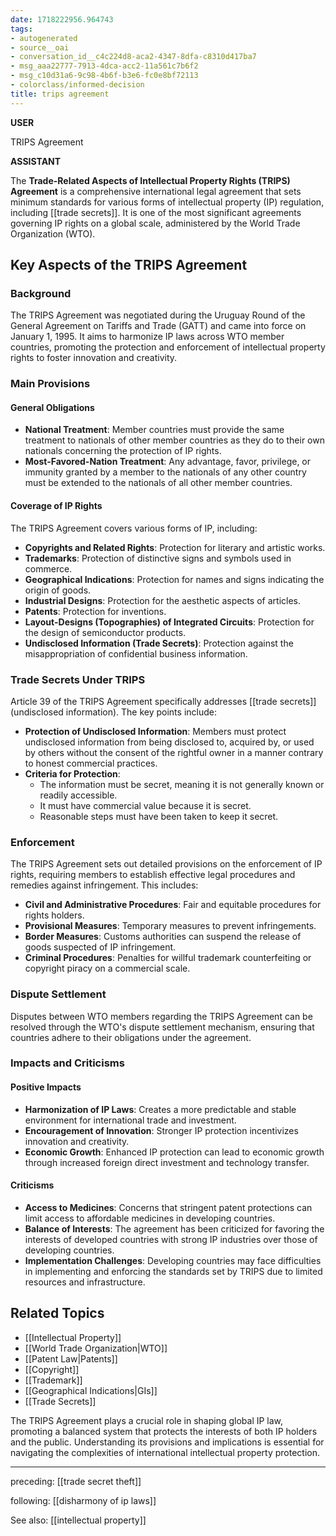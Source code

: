 ```yaml
---
date: 1718222956.964743
tags:
- autogenerated
- source__oai
- conversation_id__c4c224d8-aca2-4347-8dfa-c8310d417ba7
- msg_aaa22777-7913-4dca-acc2-11a561c7b6f2
- msg_c10d31a6-9c98-4b6f-b3e6-fc0e8bf72113
- colorclass/informed-decision
title: trips agreement
---
```


**USER**

TRIPS Agreement


**ASSISTANT**

The **Trade-Related Aspects of Intellectual Property Rights (TRIPS) Agreement** is a comprehensive international legal agreement that sets minimum standards for various forms of intellectual property (IP) regulation, including [[trade secrets]]. It is one of the most significant agreements governing IP rights on a global scale, administered by the World Trade Organization (WTO).

## Key Aspects of the TRIPS Agreement

### Background

The TRIPS Agreement was negotiated during the Uruguay Round of the General Agreement on Tariffs and Trade (GATT) and came into force on January 1, 1995. It aims to harmonize IP laws across WTO member countries, promoting the protection and enforcement of intellectual property rights to foster innovation and creativity.

### Main Provisions

#### General Obligations

- **National Treatment**: Member countries must provide the same treatment to nationals of other member countries as they do to their own nationals concerning the protection of IP rights.
- **Most-Favored-Nation Treatment**: Any advantage, favor, privilege, or immunity granted by a member to the nationals of any other country must be extended to the nationals of all other member countries.

#### Coverage of IP Rights

The TRIPS Agreement covers various forms of IP, including:
- **Copyrights and Related Rights**: Protection for literary and artistic works.
- **Trademarks**: Protection of distinctive signs and symbols used in commerce.
- **Geographical Indications**: Protection for names and signs indicating the origin of goods.
- **Industrial Designs**: Protection for the aesthetic aspects of articles.
- **Patents**: Protection for inventions.
- **Layout-Designs (Topographies) of Integrated Circuits**: Protection for the design of semiconductor products.
- **Undisclosed Information (Trade Secrets)**: Protection against the misappropriation of confidential business information.

### Trade Secrets Under TRIPS

Article 39 of the TRIPS Agreement specifically addresses [[trade secrets]] (undisclosed information). The key points include:

- **Protection of Undisclosed Information**: Members must protect undisclosed information from being disclosed to, acquired by, or used by others without the consent of the rightful owner in a manner contrary to honest commercial practices.
- **Criteria for Protection**:
  - The information must be secret, meaning it is not generally known or readily accessible.
  - It must have commercial value because it is secret.
  - Reasonable steps must have been taken to keep it secret.

### Enforcement

The TRIPS Agreement sets out detailed provisions on the enforcement of IP rights, requiring members to establish effective legal procedures and remedies against infringement. This includes:
- **Civil and Administrative Procedures**: Fair and equitable procedures for rights holders.
- **Provisional Measures**: Temporary measures to prevent infringements.
- **Border Measures**: Customs authorities can suspend the release of goods suspected of IP infringement.
- **Criminal Procedures**: Penalties for willful trademark counterfeiting or copyright piracy on a commercial scale.

### Dispute Settlement

Disputes between WTO members regarding the TRIPS Agreement can be resolved through the WTO's dispute settlement mechanism, ensuring that countries adhere to their obligations under the agreement.

### Impacts and Criticisms

#### Positive Impacts

- **Harmonization of IP Laws**: Creates a more predictable and stable environment for international trade and investment.
- **Encouragement of Innovation**: Stronger IP protection incentivizes innovation and creativity.
- **Economic Growth**: Enhanced IP protection can lead to economic growth through increased foreign direct investment and technology transfer.

#### Criticisms

- **Access to Medicines**: Concerns that stringent patent protections can limit access to affordable medicines in developing countries.
- **Balance of Interests**: The agreement has been criticized for favoring the interests of developed countries with strong IP industries over those of developing countries.
- **Implementation Challenges**: Developing countries may face difficulties in implementing and enforcing the standards set by TRIPS due to limited resources and infrastructure.

## Related Topics

- [[Intellectual Property]]
- [[World Trade Organization|WTO]]
- [[Patent Law|Patents]]
- [[Copyright]]
- [[Trademark]]
- [[Geographical Indications|GIs]]
- [[Trade Secrets]]

The TRIPS Agreement plays a crucial role in shaping global IP law, promoting a balanced system that protects the interests of both IP holders and the public. Understanding its provisions and implications is essential for navigating the complexities of international intellectual property protection.


---

preceding: [[trade secret theft]]  


following: [[disharmony of ip laws]]

See also: [[intellectual property]]
